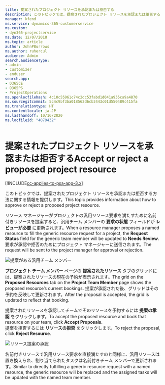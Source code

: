 ```yaml
---
title: 提案されたプロジェクト リソースを承認または拒否する
description: このトピックでは、提案されたプロジェクト リソースを承認または拒否する方法に関する情報を提供します。
manager: kfend
ms.service: dynamics-365-customerservice
ms.custom:
- dyn365-projectservice
ms.date: 12/07/2018
ms.topic: article
author: JohnPBurrows
ms.author: ruhercul
audience: Admin
search.audienceType:
- admin
- customizer
- enduser
search.app:
- D365CE
- D365PS
- ProjectOperations
ms.openlocfilehash: 4c10c55961c74c2dc53fabd1d041a935ca9a4870
ms.sourcegitcommit: 5c4c9bf3ba018562d6cb3443c01d550489c415fa
ms.translationtype: HT
ms.contentlocale: ja-JP
ms.lasthandoff: 10/16/2020
ms.locfileid: "4079432"
---
```

# <a name="accept-or-reject-a-proposed-project-resource"></a><span data-ttu-id="41b28-103">提案されたプロジェクト リソースを承認または拒否する</span><span class="sxs-lookup"><span data-stu-id="41b28-103">Accept or reject a proposed project resource</span></span>

[!INCLUDE[cc-applies-to-psa-app-3.x](../includes/cc-applies-to-psa-app-3x.md)]

<span data-ttu-id="41b28-104">このトピックでは、提案されたプロジェクト リソースを承認または拒否する方法に関する情報を提供します。</span><span class="sxs-lookup"><span data-stu-id="41b28-104">This topic provides information about how to approve or reject a proposed project resource.</span></span>

<span data-ttu-id="41b28-105">リソース マネージャーがプロジェクトの汎用リソース要求を満たすために名前付きリソースを提案すると、汎用チーム メンバーの **要求の状態** フィールドが **レビューが必要** に更新されます。</span><span class="sxs-lookup"><span data-stu-id="41b28-105">When a resource manager proposes a named resource to fill the generic resource request for a project, the **Request Status** field for the generic team member will be updated to **Needs Review**.</span></span> <span data-ttu-id="41b28-106">要求が承認や拒否のためにプロジェクト マネージャーに送信されます。</span><span class="sxs-lookup"><span data-stu-id="41b28-106">The request will be sent to the project manager for approval or rejection.</span></span>

![提案がある汎用チーム メンバー](media/RM-how-to-19.png)

<span data-ttu-id="41b28-108">**プロジェクト チーム メンバー** ページの **提案されたリソース** タブのグリッドには、提案されたリソースの現在の予約が表示されます。</span><span class="sxs-lookup"><span data-stu-id="41b28-108">The grid on the **Proposed Resources** tab on the **Project Team Member** page shows the proposed resource’s current bookings.</span></span> <span data-ttu-id="41b28-109">提案が承認された後、グリッドはその予約を反映して更新されます。</span><span class="sxs-lookup"><span data-stu-id="41b28-109">After the proposal is accepted, the grid is updated to reflect that booking.</span></span> 

<span data-ttu-id="41b28-110">提案されたリソースを承認してチームでそのリソースを予約するには **提案の承認** をクリックします。</span><span class="sxs-lookup"><span data-stu-id="41b28-110">To accept the proposed resource and book that resource on your team, click **Accept Proposals**.</span></span>  
<span data-ttu-id="41b28-111">提案を拒否するには **リソースの拒否** をクリックします。</span><span class="sxs-lookup"><span data-stu-id="41b28-111">To reject the proposal, click **Reject Resource**.</span></span>

![リソース提案の承認](media/RM-how-to-20.png) 

<span data-ttu-id="41b28-113">名前付きリソースで汎用リソース要求を直接満たすのと同様に、汎用リソースは置き換えられ、割り当てられたタスクは名前付きチーム メンバーで更新されます。</span><span class="sxs-lookup"><span data-stu-id="41b28-113">Similar to directly fulfilling a generic resource request with a named resource, the generic resource will be replaced and the assigned tasks will be updated with the named team member.</span></span>
